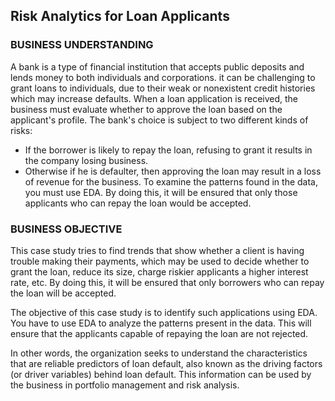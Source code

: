 ## Risk Analytics for Loan Applicants

### BUSINESS UNDERSTANDING

A bank is a type of financial institution that accepts public deposits and lends money to both 
individuals and corporations. it can be challenging to grant loans to individuals, due to their weak or 
nonexistent credit histories which may increase defaults. 
When a loan application is received, the business must evaluate whether to approve the loan based 
on the applicant's profile. The bank's choice is subject to two different kinds of risks:
- If the borrower is likely to repay the loan, refusing to grant it results in the company losing 
business.
- Otherwise if he is defaulter, then approving the loan may result in a loss of revenue for the 
business.
To examine the patterns found in the data, you must use EDA. By doing this, it will be ensured that 
only those applicants who can repay the loan would be accepted.

### BUSINESS OBJECTIVE

This case study tries to find trends that show whether a client is having trouble making their 
payments, which may be used to decide whether to grant the loan, reduce its size, charge riskier 
applicants a higher interest rate, etc. By doing this, it will be ensured that only borrowers who can 
repay the loan will be accepted.

The objective of this case study is to identify such applications using EDA. You have to use EDA to 
analyze the patterns present in the data. This will ensure that the applicants capable of repaying the 
loan are not rejected.

In other words, the organization seeks to understand the characteristics that are reliable predictors 
of loan default, also known as the driving factors (or driver variables) behind loan default. This 
information can be used by the business in portfolio management and risk analysis.
